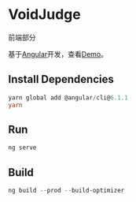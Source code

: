 # VoidJudge

前端部分

基于[Angular](https://angular.io/)开发，查看[Demo](https://void-judge.firebaseapp.com/)。

## Install Dependencies

```powershell
yarn global add @angular/cli@6.1.1
yarn
```

## Run

```powershell
ng serve
```

## Build

```powershell
ng build --prod --build-optimizer
```
